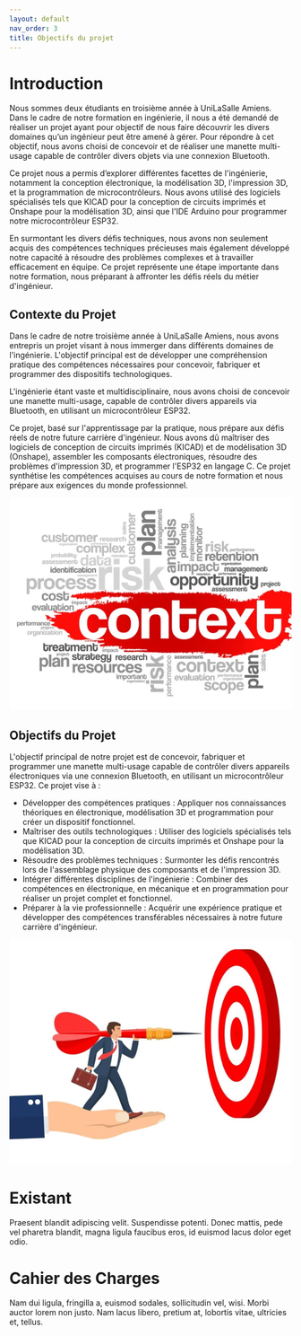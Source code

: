 ```yaml
---
layout: default
nav_order: 3
title: Objectifs du projet
---
```


# Introduction

Nous sommes deux étudiants en troisième année à UniLaSalle Amiens. Dans le cadre de notre formation en ingénierie, il nous a été demandé de réaliser un projet ayant pour objectif de nous faire découvrir les divers domaines qu’un ingénieur peut être amené à gérer. Pour répondre à cet objectif, nous avons choisi de concevoir et de réaliser une manette multi-usage capable de contrôler divers objets via une connexion Bluetooth.

Ce projet nous a permis d’explorer différentes facettes de l'ingénierie, notamment la conception électronique, la modélisation 3D, l'impression 3D, et la programmation de microcontrôleurs. Nous avons utilisé des logiciels spécialisés tels que KICAD pour la conception de circuits imprimés et Onshape pour la modélisation 3D, ainsi que l'IDE Arduino pour programmer notre microcontrôleur ESP32. 

En surmontant les divers défis techniques, nous avons non seulement acquis des compétences techniques précieuses mais également développé notre capacité à résoudre des problèmes complexes et à travailler efficacement en équipe. Ce projet représente une étape importante dans notre formation, nous préparant à affronter les défis réels du métier d'ingénieur.

## Contexte du Projet

Dans le cadre de notre troisième année à UniLaSalle Amiens, nous avons entrepris un projet visant à nous immerger dans différents domaines de l'ingénierie. L'objectif principal est de développer une compréhension pratique des compétences nécessaires pour concevoir, fabriquer et programmer des dispositifs technologiques.

L'ingénierie étant vaste et multidisciplinaire, nous avons choisi de concevoir une manette multi-usage, capable de contrôler divers appareils via Bluetooth, en utilisant un microcontrôleur ESP32.

Ce projet, basé sur l'apprentissage par la pratique, nous prépare aux défis réels de notre future carrière d'ingénieur. Nous avons dû maîtriser des logiciels de conception de circuits imprimés (KICAD) et de modélisation 3D (Onshape), assembler les composants électroniques, résoudre des problèmes d'impression 3D, et programmer l'ESP32 en langage C. Ce projet synthétise les compétences acquises au cours de notre formation et nous prépare aux exigences du monde professionnel.

![Illustration contexte](images/image1.jpg)


## Objectifs du Projet

L'objectif principal de notre projet est de concevoir, fabriquer et programmer une manette multi-usage capable de contrôler divers appareils électroniques via une connexion Bluetooth, en utilisant un microcontrôleur ESP32. Ce projet vise à :

- Développer des compétences pratiques : Appliquer nos connaissances théoriques en électronique, modélisation 3D et programmation pour créer un dispositif fonctionnel.
- Maîtriser des outils technologiques : Utiliser des logiciels spécialisés tels que KICAD pour la conception de circuits imprimés et Onshape pour la modélisation 3D.
- Résoudre des problèmes techniques : Surmonter les défis rencontrés lors de l'assemblage physique des composants et de l'impression 3D.
- Intégrer différentes disciplines de l'ingénierie : Combiner des compétences en électronique, en mécanique et en programmation pour réaliser un projet complet et fonctionnel.
- Préparer à la vie professionnelle : Acquérir une expérience pratique et développer des compétences transférables nécessaires à notre future carrière d'ingénieur.

![Illustration contexte](images/image2.jpeg)

# Existant

Praesent blandit adipiscing velit. Suspendisse potenti. Donec mattis, pede vel pharetra blandit, magna ligula faucibus eros, id euismod lacus dolor eget odio.

# Cahier des Charges

Nam dui ligula, fringilla a, euismod sodales, sollicitudin vel, wisi. Morbi auctor lorem non justo. Nam lacus libero, pretium at, lobortis vitae, ultricies et, tellus.
